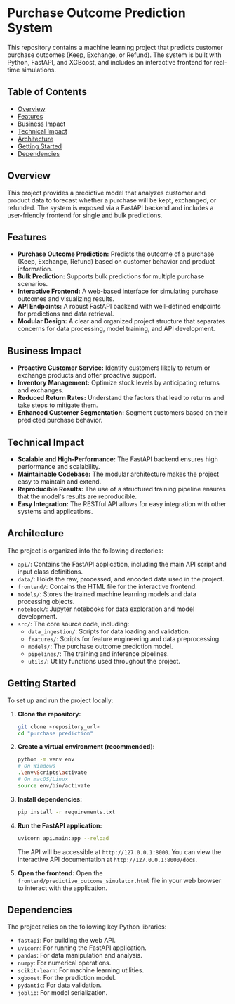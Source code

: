 # Purchase Outcome Prediction System

This repository contains a machine learning project that predicts customer purchase outcomes (Keep, Exchange, or Refund). The system is built with Python, FastAPI, and XGBoost, and includes an interactive frontend for real-time simulations.

## Table of Contents
- [Overview](#overview)
- [Features](#features)
- [Business Impact](#business-impact)
- [Technical Impact](#technical-impact)
- [Architecture](#architecture)
- [Getting Started](#getting-started)
- [Dependencies](#dependencies)

## Overview

This project provides a predictive model that analyzes customer and product data to forecast whether a purchase will be kept, exchanged, or refunded. The system is exposed via a FastAPI backend and includes a user-friendly frontend for single and bulk predictions.

## Features

*   **Purchase Outcome Prediction:** Predicts the outcome of a purchase (Keep, Exchange, Refund) based on customer behavior and product information.
*   **Bulk Prediction:** Supports bulk predictions for multiple purchase scenarios.
*   **Interactive Frontend:** A web-based interface for simulating purchase outcomes and visualizing results.
*   **API Endpoints:** A robust FastAPI backend with well-defined endpoints for predictions and data retrieval.
*   **Modular Design:** A clear and organized project structure that separates concerns for data processing, model training, and API development.

## Business Impact

*   **Proactive Customer Service:** Identify customers likely to return or exchange products and offer proactive support.
*   **Inventory Management:** Optimize stock levels by anticipating returns and exchanges.
*   **Reduced Return Rates:** Understand the factors that lead to returns and take steps to mitigate them.
*   **Enhanced Customer Segmentation:** Segment customers based on their predicted purchase behavior.

## Technical Impact

*   **Scalable and High-Performance:** The FastAPI backend ensures high performance and scalability.
*   **Maintainable Codebase:** The modular architecture makes the project easy to maintain and extend.
*   **Reproducible Results:** The use of a structured training pipeline ensures that the model's results are reproducible.
*   **Easy Integration:** The RESTful API allows for easy integration with other systems and applications.

## Architecture

The project is organized into the following directories:

*   `api/`: Contains the FastAPI application, including the main API script and input class definitions.
*   `data/`: Holds the raw, processed, and encoded data used in the project.
*   `frontend/`: Contains the HTML file for the interactive frontend.
*   `models/`: Stores the trained machine learning models and data processing objects.
*   `notebook/`: Jupyter notebooks for data exploration and model development.
*   `src/`: The core source code, including:
    *   `data_ingestion/`: Scripts for data loading and validation.
    *   `features/`: Scripts for feature engineering and data preprocessing.
    *   `models/`: The purchase outcome prediction model.
    *   `pipelines/`: The training and inference pipelines.
    *   `utils/`: Utility functions used throughout the project.

## Getting Started

To set up and run the project locally:

1.  **Clone the repository:**
    ```bash
    git clone <repository_url>
    cd "purchase prediction"
    ```
2.  **Create a virtual environment (recommended):**
    ```bash
    python -m venv env
    # On Windows
    .\env\Scripts\activate
    # On macOS/Linux
    source env/bin/activate
    ```
3.  **Install dependencies:**
    ```bash
    pip install -r requirements.txt
    ```
4.  **Run the FastAPI application:**
    ```bash
    uvicorn api.main:app --reload
    ```
    The API will be accessible at `http://127.0.0.1:8000`. You can view the interactive API documentation at `http://127.0.0.1:8000/docs`.

5.  **Open the frontend:**
    Open the `frontend/predictive_outcome_simulator.html` file in your web browser to interact with the application.

## Dependencies

The project relies on the following key Python libraries:

*   `fastapi`: For building the web API.
*   `uvicorn`: For running the FastAPI application.
*   `pandas`: For data manipulation and analysis.
*   `numpy`: For numerical operations.
*   `scikit-learn`: For machine learning utilities.
*   `xgboost`: For the prediction model.
*   `pydantic`: For data validation.
*   `joblib`: For model serialization.
